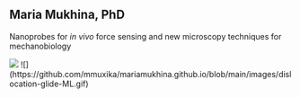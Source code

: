 ## Maria Mukhina, PhD
Nanoprobes for *in vivo* force sensing and new microscopy techniques for mechanobiology  
  
  <img src="https://github.com/mmuxika/mariamukhina.github.io/blob/main/images/dislocation-glide-ML.gif?raw=true">  
![](https://github.com/mmuxika/mariamukhina.github.io/blob/main/images/dislocation-glide-ML.gif) 
